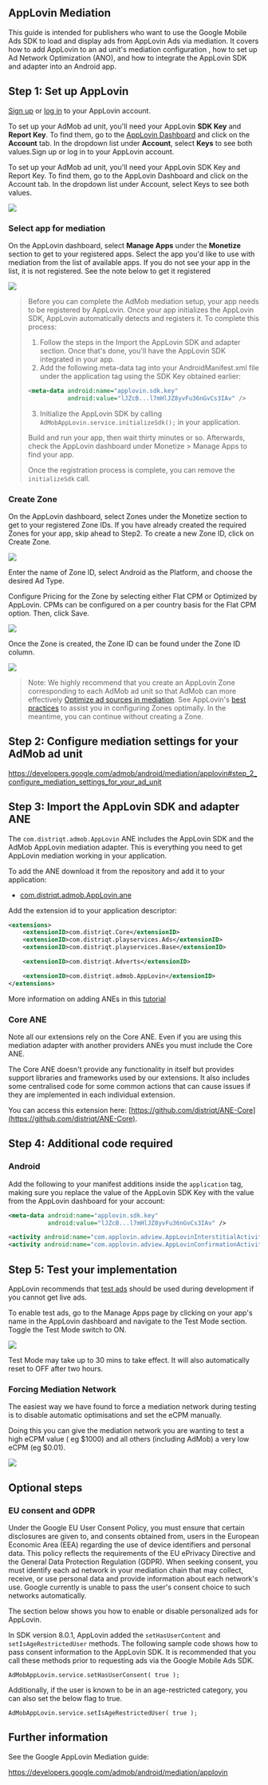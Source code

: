 
## AppLovin Mediation

This guide is intended for publishers who want to use the Google Mobile Ads SDK to load and display ads from AppLovin Ads via mediation. It covers how to add AppLovin to an ad unit's mediation configuration , how to set up Ad Network Optimization (ANO), and how to integrate the AppLovin SDK and adapter into an Android app.




## Step 1: Set up AppLovin

[Sign up](https://www.applovin.com/signup) or [log in](https://www.applovin.com/login) to your AppLovin account.

To set up your AdMob ad unit, you'll need your AppLovin **SDK Key** and **Report Key**. To find them, go to the [AppLovin Dashboard](https://www.applovin.com/analytics#date_range=today&app_id=45001570&type=thirdparty_impressions&compare=false&show_unique=true) and click on the **Account** tab. In the dropdown list under **Account**, select **Keys** to see both values.Sign up or log in to your AppLovin account.

To set up your AdMob ad unit, you'll need your AppLovin SDK Key and Report Key. To find them, go to the AppLovin Dashboard and click on the Account tab. In the dropdown list under Account, select Keys to see both values.

![](images/applovin-keys.png)

### Select app for mediation

On the AppLovin dashboard, select **Manage Apps** under the **Monetize** section to get to your registered apps. Select the app you'd like to use with mediation from the list of available apps. If you do not see your app in the list, it is not registered. See the note below to get it registered

![](images/applovin-manage_apps_list.png)

>
> Before you can complete the AdMob mediation setup, your app needs to be registered by AppLovin. Once your app initializes the AppLovin SDK, AppLovin automatically detects and registers it. To complete this process:
> 1. Follow the steps in the Import the AppLovin SDK and adapter section. Once that's done, you'll have the AppLovin SDK integrated in your app.
> 2. Add the following meta-data tag into your AndroidManifest.xml file under the application tag using the SDK Key obtained earlier:
> ```xml
> <meta-data android:name="applovin.sdk.key"
>            android:value="lJZcB...l7mHlJZ8yvFu36nGvCs3IAv" />
> ```
> 3. Initialize the AppLovin SDK by calling `AdMobAppLovin.service.initializeSdk();` in your application.
>
> Build and run your app, then wait thirty minutes or so. Afterwards, check the AppLovin dashboard under Monetize > Manage Apps to find your app.
>
> Once the registration process is complete, you can remove the `initializeSdk` call.
>

### Create Zone

On the AppLovin dashboard, select Zones under the Monetize section to get to your registered Zone IDs. If you have already created the required Zones for your app, skip ahead to Step2. To create a new Zone ID, click on Create Zone.

![](images/applovin-manage_apps.png)

Enter the name of Zone ID, select Android as the Platform, and choose the desired Ad Type.

Configure Pricing for the Zone by selecting either Flat CPM or Optimized by AppLovin. CPMs can be configured on a per country basis for the Flat CPM option. Then, click Save.

![](images/applovin-create_zone_android.png)


Once the Zone is created, the Zone ID can be found under the Zone ID column.

![](images/applovin-zone_id_android.png)

>
> Note: We highly recommend that you create an AppLovin Zone corresponding to each AdMob ad unit so that AdMob can more effectively [Optimize ad sources in mediation](https://support.google.com/admob/answer/7374110). See AppLovin's [best practices](https://support-developer.applovin.com/hc/en-us/articles/360000476612-What-is-the-recommended-implementation-of-Zones) to assist you in configuring Zones optimally. In the meantime, you can continue without creating a Zone.
>






## Step 2: Configure mediation settings for your AdMob ad unit

https://developers.google.com/admob/android/mediation/applovin#step_2_configure_mediation_settings_for_your_ad_unit




## Step 3: Import the AppLovin SDK and adapter ANE

The `com.distriqt.admob.AppLovin` ANE includes the AppLovin SDK and the AdMob AppLovin mediation adapter. This is everything you need to get AppLovin mediation working in your application.

To add the ANE download it from the repository and add it to your application:

- [com.distriqt.admob.AppLovin.ane]()

Add the extension id to your application descriptor:

```xml
<extensions>
    <extensionID>com.distriqt.Core</extensionID>
    <extensionID>com.distriqt.playservices.Ads</extensionID>
    <extensionID>com.distriqt.playservices.Base</extensionID>

    <extensionID>com.distriqt.Adverts</extensionID>

    <extensionID>com.distriqt.admob.AppLovin</extensionID>
</extensions>
```

More information on adding ANEs in this [tutorial](https://airnativeextensions.github.io/tutorials/getting-started)


### Core ANE

Note all our extensions rely on the Core ANE. Even if you are using this mediation adapter with another providers ANEs you must include the Core ANE.

The Core ANE doesn't provide any functionality in itself but provides support libraries and frameworks used by our extensions. It also includes some centralised code for some common actions that can cause issues if they are implemented in each individual extension.

You can access this extension here: [https://github.com/distriqt/ANE-Core](https://github.com/distriqt/ANE-Core).





## Step 4: Additional code required

### Android

Add the following to your manifest additions inside the `application` tag, making sure you replace the value of the AppLovin SDK Key with the value from the AppLovin dashboard for your account:

```xml
<meta-data android:name="applovin.sdk.key"
           android:value="lJZcB...l7mHlJZ8yvFu36nGvCs3IAv" />

<activity android:name="com.applovin.adview.AppLovinInterstitialActivity" android:configChanges="orientation|screenSize"/>
<activity android:name="com.applovin.adview.AppLovinConfirmationActivity" android:configChanges="orientation|screenSize"/>
```







## Step 5: Test your implementation

AppLovin recommends that [test ads](https://support-developer.applovin.com/hc/en-us/articles/115000509267-How-can-I-get-test-ads-) should be used during development if you cannot get live ads.

To enable test ads, go to the Manage Apps page by clicking on your app's name in the AppLovin dashboard and navigate to the Test Mode section. Toggle the Test Mode switch to ON.

![](images/applovin-test_mode_ios.png)

Test Mode may take up to 30 mins to take effect. It will also automatically reset to OFF after two hours.


### Forcing Mediation Network

The easiest way we have found to force a mediation network during testing is to disable automatic optimisations and set the eCPM manually. 

Doing this you can give the mediation network you are wanting to test a high eCPM value ( eg $1000) and all others (including AdMob) a very low eCPM (eg $0.01).

![](images/applovin-force_testing_ecpm.png)




## Optional steps

### EU consent and GDPR

Under the Google EU User Consent Policy, you must ensure that certain disclosures are given to, and consents obtained from, users in the European Economic Area (EEA) regarding the use of device identifiers and personal data. This policy reflects the requirements of the EU ePrivacy Directive and the General Data Protection Regulation (GDPR). When seeking consent, you must identify each ad network in your mediation chain that may collect, receive, or use personal data and provide information about each network's use. Google currently is unable to pass the user's consent choice to such networks automatically.

The section below shows you how to enable or disable personalized ads for AppLovin.

In SDK version 8.0.1, AppLovin added the `setHasUserContent` and `setIsAgeRestrictedUser` methods. The following sample code shows how to pass consent information to the AppLovin SDK. It is recommended that you call these methods prior to requesting ads via the Google Mobile Ads SDK.

```as3
AdMobAppLovin.service.setHasUserConsent( true );
```

Additionally, if the user is known to be in an age-restricted category, you can also set the below flag to true.

```as3
AdMobAppLovin.service.setIsAgeRestrictedUser( true );
```




## Further information

See the Google AppLovin Mediation guide:

https://developers.google.com/admob/android/mediation/applovin



